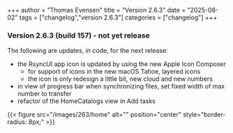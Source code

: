 +++
author = "Thomas Evensen"
title = "Version 2.6.3"
date = "2025-08-02"
tags = ["changelog","version 2.6.3"]
categories = ["changelog"]
+++

### Version 2.6.3 (build 157) - not yet release

The following are updates, in code, for the next release:

- the RsyncUI app icon is updated by using the new Apple Icon Composer
  	- for support of icons in the new macOS Tahoe, layered icons
  	- the icon is only redesign a little bit, new cloud and new numbers
- in view of progress bar when synchronizing files, set fixed width of max number to transfer
- refactor of the HomeCatalogs view in Add tasks

{{< figure src="/images/263/home" alt="" position="center" style="border-radius: 8px;" >}}


